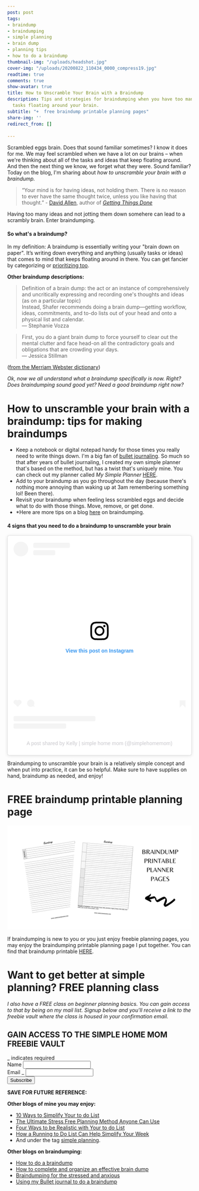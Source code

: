 ```yaml
---
post: post
tags:
- braindump
- braindumping
- simple planning
- brain dump
- planning tips
- how to do a braindump
thumbnail-img: "/uploads/headshot.jpg"
cover-img: "/uploads/20200822_110434_0000_compress19.jpg"
readtime: true
comments: true
show-avatar: true
title: How to Unscramble Your Brain with a Braindump
description: Tips and strategies for braindumping when you have too many ideas and
  tasks floating around your brain.
subtitle: "+  free braindump printable planning pages"
share-img: ''
redirect_from: []

---
```

Scrambled eggs brain. Does that sound familiar sometimes? I know it does for me. We may feel scrambled when we have a lot on our brains – when we're thinking about all of the tasks and ideas that keep floating around. And then the next thing we know, we forget what they were. Sound familiar? Today on the blog, I'm sharing about _how to unscramble your brain with a braindump._

> “Your mind is for having ideas, not holding them. There is no reason to ever have the same thought twice, unless you like having that thought.” - [David Allen](https://gettingthingsdone.com/), author of [_Getting Things Done_](https://fourminutebooks.com/getting-things-done-summary/#:\~:text=1%2DSentence%2DSummary%3A%20Getting,on%20the%20task%20at%20hand.)

Having too many ideas and not jotting them down somehere can lead to a scrambly brain. Enter braindumping.

#### So what's a braindump?

In my definition: A braindump is essentially writing your "brain down on paper". It’s writing down everything and anything (usually tasks or ideas) that comes to mind that keeps floating around in there. You can get fancier by categorizing or [prioritizing too](https://www.simplehomemom.com/how-a-priority-pyramid-can-change-your-life/).

**Other braindump descriptions:**

> Definition of a brain dump: the act or an instance of comprehensively and uncritically expressing and recording one's thoughts and ideas (as on a particular topic)  
> Instead, Shafer recommends doing a brain dump—getting workflow, ideas, commitments, and to-do lists out of your head and onto a physical list and calendar.  
> — Stephanie Vozza

> First, you do a giant brain dump to force yourself to clear out the mental clutter and face head-on all the contradictory goals and obligations that are crowding your days.  
> — Jessica Stillman

([from the Merriam Webster dictionary](https://www.merriam-webster.com/dictionary/brain%20dump))

_Ok, now we all understand what a braindump specifically is now. Right? Does braindumping sound good yet? Need a good braindump right now?_

# How to unscramble your brain with a braindump: tips for making braindumps

* Keep a notebook or digital notepad handy for those times you really need to write things down. I'm a big fan of [bullet journaling](https://www.tinyrayofsunshine.com/blog/bullet-journal-guide). So much so that after years of bullet journaling, I created my own simple planner that's based on the method, but has a twist that's uniquely mine. You can check out my planner called _My Simple Planner_ [HERE](https://checkout.stripe.com/pay/cs_live_a17VWxl5dPsNfr8rHt4B1l3kRSSPeSz6Ybx9I7EDIyaxRiYTWpVrH0RK0K#fidkdWxOYHwnPyd1blppbHNgWjA0T1FER31HQU9yUnJyMzJzUklDRGd3TEZHRlJVNGJJVUhvbm5haXdGN2BQdEJmRkprbnJCfWBHSjB1aWJxQ1w3S05tf0hUTVR0aE52PUlNYmYzYEo9T09ENTVBaExHUE5qbScpJ3VpbGtuQH11anZgYUxhJz8nNz1qNTdkMlJGYFJQYWdsNmZiJyknd2BjYHd3YHcnPydtcXF1dj8qKnJycit2bGh1aWBtamhgaGpoK2ZqaConeCUl).
* Add to your braindump as you go throughout the day (because there's nothing more annoying than waking up at 3am remembering something lol! Been there).
* Revisit your braindump when feeling less scrambled eggs and decide what to do with those things. Move, remove, or get done.
* *Here are more tips on a blog [here](https://www.lifehack.org/articles/productivity/how-to-do-the-ultimate-brain-dump.html) on braindumping.

#### 4 signs that you need to do a braindump to unscramble your brain

<blockquote class="instagram-media" data-instgrm-permalink="https://www.instagram.com/p/COf8_Rch-FN/?utm_source=ig_embed&utm_campaign=loading" data-instgrm-version="13" style=" background:#FFF; border:0; border-radius:3px; box-shadow:0 0 1px 0 rgba(0,0,0,0.5),0 1px 10px 0 rgba(0,0,0,0.15); margin: 1px; max-width:540px; min-width:326px; padding:0; width:99.375%; width:-webkit-calc(100% - 2px); width:calc(100% - 2px);"><div style="padding:16px;"> <a href="https://www.instagram.com/p/COf8_Rch-FN/?utm_source=ig_embed&utm_campaign=loading" style=" background:#FFFFFF; line-height:0; padding:0 0; text-align:center; text-decoration:none; width:100%;" target="_blank"> <div style=" display: flex; flex-direction: row; align-items: center;"> <div style="background-color: #F4F4F4; border-radius: 50%; flex-grow: 0; height: 40px; margin-right: 14px; width: 40px;"></div> <div style="display: flex; flex-direction: column; flex-grow: 1; justify-content: center;"> <div style=" background-color: #F4F4F4; border-radius: 4px; flex-grow: 0; height: 14px; margin-bottom: 6px; width: 100px;"></div> <div style=" background-color: #F4F4F4; border-radius: 4px; flex-grow: 0; height: 14px; width: 60px;"></div></div></div><div style="padding: 19% 0;"></div> <div style="display:block; height:50px; margin:0 auto 12px; width:50px;"><svg width="50px" height="50px" viewBox="0 0 60 60" version="1.1" xmlns="https://www.w3.org/2000/svg" xmlns:xlink="https://www.w3.org/1999/xlink"><g stroke="none" stroke-width="1" fill="none" fill-rule="evenodd"><g transform="translate(-511.000000, -20.000000)" fill="#000000"><g><path d="M556.869,30.41 C554.814,30.41 553.148,32.076 553.148,34.131 C553.148,36.186 554.814,37.852 556.869,37.852 C558.924,37.852 560.59,36.186 560.59,34.131 C560.59,32.076 558.924,30.41 556.869,30.41 M541,60.657 C535.114,60.657 530.342,55.887 530.342,50 C530.342,44.114 535.114,39.342 541,39.342 C546.887,39.342 551.658,44.114 551.658,50 C551.658,55.887 546.887,60.657 541,60.657 M541,33.886 C532.1,33.886 524.886,41.1 524.886,50 C524.886,58.899 532.1,66.113 541,66.113 C549.9,66.113 557.115,58.899 557.115,50 C557.115,41.1 549.9,33.886 541,33.886 M565.378,62.101 C565.244,65.022 564.756,66.606 564.346,67.663 C563.803,69.06 563.154,70.057 562.106,71.106 C561.058,72.155 560.06,72.803 558.662,73.347 C557.607,73.757 556.021,74.244 553.102,74.378 C549.944,74.521 548.997,74.552 541,74.552 C533.003,74.552 532.056,74.521 528.898,74.378 C525.979,74.244 524.393,73.757 523.338,73.347 C521.94,72.803 520.942,72.155 519.894,71.106 C518.846,70.057 518.197,69.06 517.654,67.663 C517.244,66.606 516.755,65.022 516.623,62.101 C516.479,58.943 516.448,57.996 516.448,50 C516.448,42.003 516.479,41.056 516.623,37.899 C516.755,34.978 517.244,33.391 517.654,32.338 C518.197,30.938 518.846,29.942 519.894,28.894 C520.942,27.846 521.94,27.196 523.338,26.654 C524.393,26.244 525.979,25.756 528.898,25.623 C532.057,25.479 533.004,25.448 541,25.448 C548.997,25.448 549.943,25.479 553.102,25.623 C556.021,25.756 557.607,26.244 558.662,26.654 C560.06,27.196 561.058,27.846 562.106,28.894 C563.154,29.942 563.803,30.938 564.346,32.338 C564.756,33.391 565.244,34.978 565.378,37.899 C565.522,41.056 565.552,42.003 565.552,50 C565.552,57.996 565.522,58.943 565.378,62.101 M570.82,37.631 C570.674,34.438 570.167,32.258 569.425,30.349 C568.659,28.377 567.633,26.702 565.965,25.035 C564.297,23.368 562.623,22.342 560.652,21.575 C558.743,20.834 556.562,20.326 553.369,20.18 C550.169,20.033 549.148,20 541,20 C532.853,20 531.831,20.033 528.631,20.18 C525.438,20.326 523.257,20.834 521.349,21.575 C519.376,22.342 517.703,23.368 516.035,25.035 C514.368,26.702 513.342,28.377 512.574,30.349 C511.834,32.258 511.326,34.438 511.181,37.631 C511.035,40.831 511,41.851 511,50 C511,58.147 511.035,59.17 511.181,62.369 C511.326,65.562 511.834,67.743 512.574,69.651 C513.342,71.625 514.368,73.296 516.035,74.965 C517.703,76.634 519.376,77.658 521.349,78.425 C523.257,79.167 525.438,79.673 528.631,79.82 C531.831,79.965 532.853,80.001 541,80.001 C549.148,80.001 550.169,79.965 553.369,79.82 C556.562,79.673 558.743,79.167 560.652,78.425 C562.623,77.658 564.297,76.634 565.965,74.965 C567.633,73.296 568.659,71.625 569.425,69.651 C570.167,67.743 570.674,65.562 570.82,62.369 C570.966,59.17 571,58.147 571,50 C571,41.851 570.966,40.831 570.82,37.631"></path></g></g></g></svg></div><div style="padding-top: 8px;"> <div style=" color:#3897f0; font-family:Arial,sans-serif; font-size:14px; font-style:normal; font-weight:550; line-height:18px;"> View this post on Instagram</div></div><div style="padding: 12.5% 0;"></div> <div style="display: flex; flex-direction: row; margin-bottom: 14px; align-items: center;"><div> <div style="background-color: #F4F4F4; border-radius: 50%; height: 12.5px; width: 12.5px; transform: translateX(0px) translateY(7px);"></div> <div style="background-color: #F4F4F4; height: 12.5px; transform: rotate(-45deg) translateX(3px) translateY(1px); width: 12.5px; flex-grow: 0; margin-right: 14px; margin-left: 2px;"></div> <div style="background-color: #F4F4F4; border-radius: 50%; height: 12.5px; width: 12.5px; transform: translateX(9px) translateY(-18px);"></div></div><div style="margin-left: 8px;"> <div style=" background-color: #F4F4F4; border-radius: 50%; flex-grow: 0; height: 20px; width: 20px;"></div> <div style=" width: 0; height: 0; border-top: 2px solid transparent; border-left: 6px solid #f4f4f4; border-bottom: 2px solid transparent; transform: translateX(16px) translateY(-4px) rotate(30deg)"></div></div><div style="margin-left: auto;"> <div style=" width: 0px; border-top: 8px solid #F4F4F4; border-right: 8px solid transparent; transform: translateY(16px);"></div> <div style=" background-color: #F4F4F4; flex-grow: 0; height: 12px; width: 16px; transform: translateY(-4px);"></div> <div style=" width: 0; height: 0; border-top: 8px solid #F4F4F4; border-left: 8px solid transparent; transform: translateY(-4px) translateX(8px);"></div></div></div> <div style="display: flex; flex-direction: column; flex-grow: 1; justify-content: center; margin-bottom: 24px;"> <div style=" background-color: #F4F4F4; border-radius: 4px; flex-grow: 0; height: 14px; margin-bottom: 6px; width: 224px;"></div> <div style=" background-color: #F4F4F4; border-radius: 4px; flex-grow: 0; height: 14px; width: 144px;"></div></div></a><p style=" color:#c9c8cd; font-family:Arial,sans-serif; font-size:14px; line-height:17px; margin-bottom:0; margin-top:8px; overflow:hidden; padding:8px 0 7px; text-align:center; text-overflow:ellipsis; white-space:nowrap;"><a href="https://www.instagram.com/p/COf8_Rch-FN/?utm_source=ig_embed&utm_campaign=loading" style=" color:#c9c8cd; font-family:Arial,sans-serif; font-size:14px; font-style:normal; font-weight:normal; line-height:17px; text-decoration:none;" target="_blank">A post shared by Kelly | simple home mom (@simplehomemom)</a></p></div></blockquote> <script async src="//www.instagram.com/embed.js"></script>

Braindumping to unscramble your brain is a relatively simple concept and when put into practice, it can be so helpful. Make sure to have supplies on hand, braindump as needed, and enjoy!

# FREE braindump printable planning page 

![A picture of the braindump printable planning pages.](/uploads/braindump-printable-planner-pages.jpg "How to Unscramble Your Brain with a Braindump Printables SHM")

If braindumping is new to you or you just enjoy freebie planning pages, you may enjoy the braindumping printable planning page I put together. You can find that braindump printable [HERE](https://mailchi.mp/df5816e44b8d/braindump-planner-pages). 

# Want to get better at simple planning? FREE planning class

_I also have a FREE class on beginner planning basics. You can gain access to that by being on my mail list. Signup below and you'll receive a link to the freebie vault where the class is housed in your confirmation email._

<!-- Begin Mailchimp Signup Form -->
<link href="//cdn-images.mailchimp.com/embedcode/classic-10_7.css" rel="stylesheet" type="text/css">
<style type="text/css">
\#mc_embed_signup{background:#fff; clear:left; font:14px Helvetica,Arial,sans-serif; }
/* Add your own Mailchimp form style overrides in your site stylesheet or in this style block.
We recommend moving this block and the preceding CSS link to the HEAD of your HTML file. _/
</style>
<div id="mc_embed_signup">
<form action="https://eepurl.us4.list-manage.com/subscribe/post?u=581b5bf0ab44ab0870d2a00c0&id=3026fc64c7" method="post" id="mc-embedded-subscribe-form" name="mc-embedded-subscribe-form" class="validate" target="blank" novalidate>
<div id="mc_embed_signup_scroll">
<h2>GAIN ACCESS TO THE SIMPLE HOME MOM FREEBIE VAULT</h2>
<div class="indicates-required"><span class="asterisk">_</span> indicates required</div>
<div class="mc-field-group">
<label for="mce-FNAME">Name  <span class="asterisk"></span>
</label>
<input type="text" value="" name="FNAME" class="required" id="mce-FNAME">
</div>
<div class="mc-field-group">
<label for="mce-EMAIL">Email  <span class="asterisk">_</span>
</label>
<input type="email" value="" name="EMAIL" class="required email" id="mce-EMAIL">
</div>
<div id="mce-responses" class="clear">
<div class="response" id="mce-error-response" style="display:none"></div>
<div class="response" id="mce-success-response" style="display:none"></div>
</div>    <!-- real people should not fill this in and expect good things - do not remove this or risk form bot signups-->
<div style="position: absolute; left: -5000px;" aria-hidden="true"><input type="text" name="b_581b5bf0ab44ab0870d2a00c0_3026fc64c7" tabindex="-1" value=""></div>
<div class="clear"><input type="submit" value="Subscribe" name="subscribe" id="mc-embedded-subscribe" class="button"></div>
</div>
</form>
</div>
<script type='text/javascript' src='//s3.amazonaws.com/downloads.mailchimp.com/js/mc-validate.js'></script><script type='text/javascript'>(function($) {window.fnames = new Array(); window.ftypes = new Array();fnames\[1\]='FNAME';ftypes\[1\]='text';fnames\[0\]='EMAIL';ftypes\[0\]='email';}(jQuery));var $mcj = jQuery.noConflict(true);</script>
<!--End mc_embed_signup-->


**SAVE FOR FUTURE REFERENCE:**

**Other blogs of mine you may enjoy:**

* [10 Ways to Simplify Your to do List](https://www.simplehomemom.com/10-ways-to-simplify-your-to-do-list/)
* [The Ultimate Stress Free Planning Method Anyone Can Use](https://www.simplehomemom.com/the-ultimate-stress-free-planning-method-anyone-can-use/)
* [Four Ways to be Realistic with Your to do List](https://www.simplehomemom.com/four-ways-to-be-realistic-with-your-to-do-list/)
* [How a Running to Do List Can Help Simplify Your Week](https://www.simplehomemom.com/how-a-running-to-do-list-can-help-simplify-your-weeks/)
* And under the tag [simple planning](https://www.simplehomemom.com/tags/#simple%20planning).

**Other blogs on braindumping:**

* [How to do a braindump](https://diaryofajournalplanner.com/brain-dump/)
* [How to complete and organize an effective brain dump](https://kalynbrooke.com/life-and-style/time-management/brain-dump-101/)
* [Braindumping for the stressed and anxious](https://medium.com/@micahmcg0035/brain-dumping-for-the-stressed-and-anxious-a6f76e6c05c8)
* [Using my Bullet journal to do a braindump](https://stationerynerd.com/braindump/)